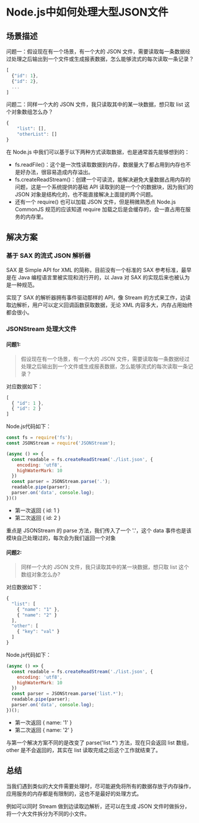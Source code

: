
# Node.js中如何处理大型JSON文件

## 场景描述
问题一：假设现在有一个场景，有一个大的 JSON 文件，需要读取每一条数据经过处理之后输出到一个文件或生成报表数据，怎么能够流式的每次读取一条记录？

```javascript
[
  {"id": 1},
  {"id": 2},
  ...
]
```

问题二：同样一个大的 JSON 文件，我只读取其中的某一块数据，想只取 list 这个对象数组怎么办？

```javascript
{
    "list": [], 
    "otherList": []
}
```

在 Node.js 中我们可以基于以下两种方式读取数据，也是通常首先能够想到的：
- fs.readFile()：这个是一次性读取数据到内存，数据量大了都占用到内存也不是好办法，很容易造成内存溢出。
- fs.createReadStream()：创建一个可读流，能解决避免大量数据占用内存的问题，这是一个系统提供的基础 API 读取到的是一个个的数据块，因为我们的 JSON 对象是结构化的，也不能直接解决上面提的两个问题。
- 还有一个 require() 也可以加载 JSON 文件，但是稍微熟悉点 Node.js CommonJS 规范的应该知道 require 加载之后是会缓存的，会一直占用在服务的内存里。

## 解决方案
### 基于 SAX 的流式 JSON 解析器

SAX 是 Simple API for XML 的简称，目前没有一个标准的 SAX 参考标准，最早是在 Java 编程语言里被实现和流行开的，以 Java 对 SAX 的实现后来也被认为是一种规范。

实现了 SAX 的解析器拥有事件驱动那样的 API，像 Stream 的方式来工作，边读取边解析，用户可以定义回调函数获取数据，无论 XML 内容多大，内存占用始终都会很小。

### JSONStream 处理大文件

#### 问题1:
> 假设现在有一个场景，有一个大的 JSON 文件，需要读取每一条数据经过处理之后输出到一个文件或生成报表数据，怎么能够流式的每次读取一条记录？

对应数据如下：
```javascript
[
  { "id": 1 },
  { "id": 2 }
]
```
Node.js代码如下：
```javascript
const fs = require('fs');
const JSONStream = require('JSONStream');

(async () => {
  const readable = fs.createReadStream('./list.json', {
    encoding: 'utf8',
    highWaterMark: 10
  })
  const parser = JSONStream.parse('.');
  readable.pipe(parser);
  parser.on('data', console.log);
})()
```

- 第一次返回 { id: 1 }
- 第二次返回 { id: 2 }

重点是 JSONStream 的 parse 方法，我们传入了一个 '.'，这个 data 事件也是该模块自己处理过的，每次会为我们返回一个对象

#### 问题2:
> 同样一个大的 JSON 文件，我只读取其中的某一块数据，想只取 list 这个数组对象怎么办?

对应数据如下：
```javascript
{
  "list": [
    { "name": "1" },
    { "name": "2" }
  ],
  "other": [
    { "key": "val" }
  ]
}
```
Node.js代码如下：
```javascript
(async () => {
  const readable = fs.createReadStream('./list.json', {
    encoding: 'utf8',
    highWaterMark: 10
  })
  const parser = JSONStream.parse('list.*');
  readable.pipe(parser);
  parser.on('data', console.log);
})();
```

- 第一次返回 { name: '1' }
- 第二次返回 { name: '2' }

与第一个解决方案不同的是改变了 parse('list.*') 方法，现在只会返回 list 数组，other 是不会返回的，其实在 list 读取完成之后这个工作就结束了。

## 总结
当我们遇到类似的大文件需要处理时，尽可能避免将所有的数据存放于内存操作，应用服务的内存都是有限制的，这也不是最好的处理方式。​

例如可以同时 Stream 做到边读取边解析，还可以在生成 JSON 文件时做拆分，将一个大文件拆分为不同的小文件。

